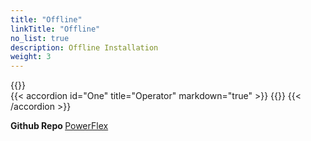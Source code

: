```yaml
---
title: "Offline"
linkTitle: "Offline"
no_list: true
description: Offline Installation
weight: 3
---
```


{{<include  file="content/v2/getting-started/installation/offline/dependencies.md" >}}
<br>
{{< accordion id="One" title="Operator" markdown="true" >}} 
{{<include  file="content/v2/getting-started/installation/offline/operator.md" suffix="1">}}
{{< /accordion >}}
<br> 

<strong>Github Repo </strong>[PowerFlex](https://github.com/dell/csi-vxflexos)
